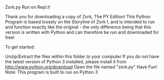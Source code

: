 Zork.py
Run on Repl.it

Thank you for downloading a copy of Zork, The PY Edition! This Python Program is based loosely on the Storyline of Zork I, and is intended to run and function exactly like the original - the only difference being that this version is written with Python and can therefore be run and downloaded for free!

To get started:

Unzip/Extract the files within this folder to your computer
If you do not have the latest version of Python 3 installed, please install it from http://www.python.org/download
Open the file named "zork.py"
Have Fun!
Note: This program is built to run on Python 3